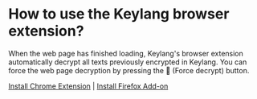# How to use the Keylang browser extension?

When the web page has finished loading, Keylang's browser extension automatically decrypt all texts previously encrypted in Keylang. You can force the web page decryption by pressing the 🔄 (Force decrypt) button.

[Install Chrome Extension](https://keylang.org/browser/chrome/) | [Install Firefox Add-on](https://keylang.org/browser/firefox/)
